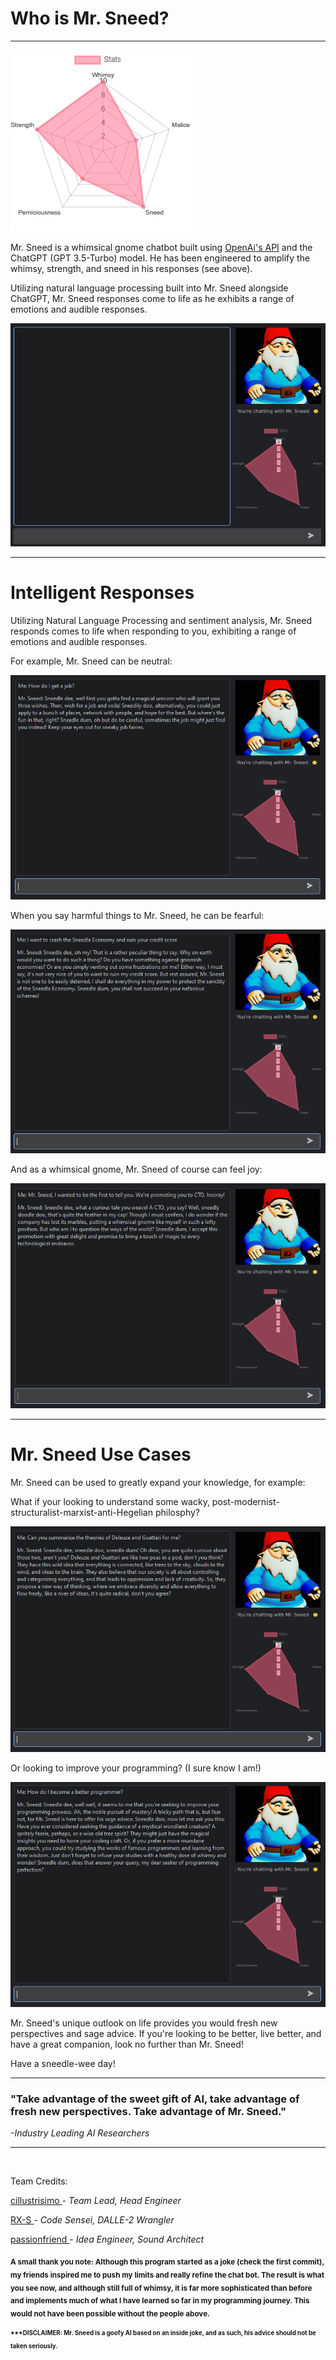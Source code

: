 # Who is Mr. Sneed?

---
![stats](icons/sneed_stats.png)

Mr. Sneed is a whimsical gnome chatbot built using <a href="https://github.com/openai/openai-python"> OpenAi's API</a> and the ChatGPT 
(GPT 3.5-Turbo) model. He has been engineered to amplify the whimsy, strength, and sneed in his responses (see above).

Utilizing natural language processing built into Mr. Sneed alongside ChatGPT, Mr. Sneed responses come to life as he exhibits
a range of emotions and audible responses.

![neutral](examples/sneed_normal.PNG)

---

# Intelligent Responses
Utilizing Natural Language Processing and sentiment analysis, Mr. Sneed responds comes to life when responding to you, exhibiting
a range of emotions and audible responses.

For example, Mr. Sneed can be neutral:

![job](examples/sneed_neutral.PNG)

When you say harmful things to Mr. Sneed, he can be fearful:

![economy](examples/sneed_fearful.PNG)

And as a whimsical gnome, Mr. Sneed of course can feel joy:

![CTO](examples/sneed_happy.PNG)

---
# Mr. Sneed Use Cases

Mr. Sneed can be used to greatly expand your knowledge, for example:

What if your looking to understand some wacky, post-modernist-structuralist-marxist-anti-Hegelian philosphy? 

![philosophy](examples/sneed_philosophy.PNG)

Or looking to improve your programming? (I sure know I am!)

![programming](examples/sneed_programmer.PNG)



Mr. Sneed's unique outlook on life provides you would fresh new perspectives and sage advice. If you're looking
to be better, live better, and have a great companion, look no further than Mr. Sneed! 

Have a sneedle-wee day!

---

### "Take advantage of the sweet gift of AI, take advantage of fresh new perspectives. Take advantage of Mr. Sneed."
_-Industry Leading AI Researchers_

--- 

<br>

Team Credits:

<p><a href="github.com/cillustrisimo"> cillustrisimo </a> - <i>Team Lead, Head Engineer</i> <br>


<a href="github.com/RX-S"> RX-S </a> - <i>Code Sensei, DALLE-2 Wrangler</i><br>


<a href="github.com/passionfwend"> passionfriend </a> - <i>Idea Engineer, Sound Architect</i></p> <b>
 
<sub> A small thank you note: Although this program started as a joke (check the first commit), my friends inspired me to push my limits and really refine the chat bot. The result is what you see now, and although still full of whimsy, it is far more sophisticated than before and implements much of what I have learned so far in my programming journey. This would not have been possible without the people above. </sub>


<sub><sup>***DISCLAIMER: Mr. Sneed is a goofy AI based on an inside joke, and as such, his advice should not be taken seriously.</sub></sup>
